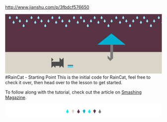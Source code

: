http://www.jianshu.com/p/3fbdcf576650

![RainCat Initial Code](documentation/header.png)
#RainCat - Starting Point
This is the initial code for RainCat, feel free to check it over, then head over to the lesson to get started.


To follow along with the tutorial, check out the article on [Smashing Magazine](https://www.smashingmagazine.com/2016/11/how-to-build-a-spritekit-game-in-swift-3-part-1/).

![divider](documentation/divider.png)
